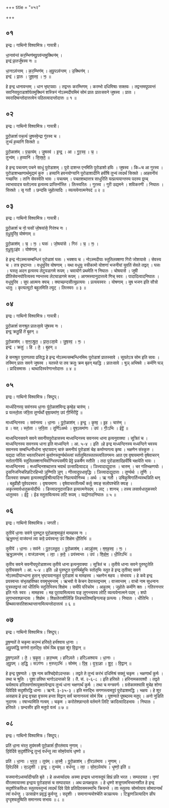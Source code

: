 +++
title = "०५२"

+++


## ०१
इन्द्रः। गाथिनो विश्वामित्रः। गायत्री।

धा॒नाव॑न्तं कर॒म्भिण॑मपू॒पव॑न्तमु॒क्थिन॑म् ।  
इन्द्र॑ प्रा॒तर्जु॑षस्व नः ॥

धा॒नाऽव॑न्तम् । क॒र॒म्भिण॑म् । अ॒पू॒पऽव॑न्तम् । उ॒क्थिन॑म् ।  
इन्द्र॑ । प्रा॒तः । जु॒ष॒स्व॒ । नः॒ ॥

हे इन्द्र धानावन्तम् । धान भृष्टयवाः । तद्वन्तः करम्भिणम् । करम्भो दधिमिश्राः सक्तवः । तद्वन्तमपूपवन्तं सवनियपुराडाशोपेतमुक्थिनं शस्त्रिनं नोऽस्मदीयमिमं सोमं प्रातः प्रातःसवने जुषस्व । प्रातः । स्वरादिष्वन्तोदात्तत्वेन पठितत्वादन्तोदात्तः ॥ १ ॥

## ०२
इन्द्रः। गाथिनो विश्वामित्रः। गायत्री।

पु॒रो॒ळाशं॑ पच॒त्यं॑ जु॒षस्वे॒न्द्रा गु॑रस्व च ।  
तुभ्यं॑ ह॒व्यानि॑ सिस्रते ॥

पु॒रो॒ळाश॑म् । प॒च॒त्य॑म् । जु॒षस्व॑ । इ॒न्द्र॒ । आ । गु॒र॒स्व॒ । च॒ ।  
तुभ्य॑म् । ह॒व्यानि॑ । सि॒स्र॒ते॒ ॥

हे इन्द्र पचत्यण् पचने साधुं पुरोडाशम् । पुरो दाशन्त एनमिति पुरोडाशो हविः । जुषस्व । कि~च आ गुरस्व । पुरोडाशभक्षणार्थमुद्यमं कुरु । हव्यानि हवनयोग्यानि पुरोडाशादीनि हवींषि तुभ्यं त्वदर्थं सिस्रते । आहवनीयं गच्छन्ति । तानि सेवस्वेति भावः । पचत्यम् । पचतशब्दात्तत्र साधुरिति यत्प्रत्ययान्तस्य पदस्य द्व्य्च् त्वाभावादत्र यतोऽनाव इत्यस्य प्राप्तिर्नास्ति । तित्स्वरितः । गुरस्व । गुरी उद्यमने । शविकरणी । निघातः । सिस्रते । सृ गतौ । छन्दसि जुहोत्यादिः । व्यत्ययेनात्मनेपदं ॥ २ ॥

## ०३
इन्द्रः। गाथिनो विश्वामित्रः। गायत्री।

पु॒रो॒ळाशं॑ च नो॒ घसो॑ जो॒षया॑से॒ गिर॑श्च नः ।  
व॒धू॒युरि॑व॒ योष॑णाम् ॥

पु॒रो॒ळाश॑म् । च॒ । नः॒ । घसः॑ । जो॒षया॑से । गिरः॑ । च॒ । नः॒ ।  
व॒धू॒युःऽइ॑व । योष॑णाम् ॥

हे इन्द्र नोऽस्मत्सम्बन्धिनं पुरोडाशं घसः । भक्शय च । नोऽस्मदीयाः स्तुतिलक्शणा गिरो जोशयासे । सेवस्य च । तत्र दृष्टान्तः । वधूयुरिव योषणाम् । यथा वधूयुः स्त्रीकामो योशणां भजनीयां युवतिं सेवते तद्वत् । घसः । घस्लृ अदन इत्यस्य लेटुयडागमे रूपम् । चवायोगे प्रथमेति न निघातः । चोषयासे । जुषी प्रीतिसेवनयोरित्यस्य ण्यन्तस्य लेट्याडागमे रूपम् । आगमस्यानुदात्तत्वे णिच् स्वरः । पादादित्वादनिघातः । वधूयुरिव । सुप आत्मनः क्यच् । क्याच्छन्दसीत्युप्रत्ययः । प्रत्ययस्वरः । योषणाम् । युष भजन इति सौत्रो धातुः । कृत्यल्युटो बहुलमिति ल्युट् । लित्स्वरः ॥ ३ ॥

## ०४
इन्द्रः। गाथिनो विश्वामित्रः। गायत्री।

पु॒रो॒ळाशं॑ सनश्रुत प्रातःसा॒वे जु॑षस्व नः ।  
इन्द्र॒ क्रतु॒र्हि ते॑ बृ॒हन् ॥

पु॒रो॒ळाश॑म् । स॒न॒ऽश्रु॒त॒ । प्रा॒तः॒ऽसा॒वे । जु॒ष॒स्व॒ । नः॒ ।  
इन्द्र॑ । क्रतुः॑ । हि । ते॒ । बृ॒हन् ॥

हे सनश्रुत पुराणतया प्रसिद्ध हे इन्द्र नोऽस्मत्सम्बन्धिनमिमः पुरोडाशं प्रातस्सावे । सूयतेऽत्र सोम इति सावः । तस्मिन् प्रातः सवने जुषस्व । यतस्ते पा तव क्रतुः क्रम बृहन् महद्धि । प्रातःसावे । षुञ् अभिषवे । कर्मणि घञ् । प्रादिसमासः । थाथादिस्वरेणान्तोदात्तः ॥ ४ ॥

## ०५
इन्द्रः। गाथिनो विश्वामित्रः। त्रिष्टुप्।

माध्यं॑दिनस्य॒ सव॑नस्य धा॒नाः पु॑रो॒ळाश॑मिन्द्र कृष्वे॒ह चारु॑म् ।  
प्र यत्स्तो॒ता ज॑रि॒ता तूर्ण्य॑र्थो वृषा॒यमा॑ण॒ उप॑ गी॒र्भिरीट्टे॑ ॥

माध्य॑न्दिनस्य । सव॑नस्य । धा॒नाः । पु॒रो॒ळाश॑म् । इ॒न्द्र॒ । कृ॒ष्व॒ । इ॒ह । चारु॑म् ।  
प्र । यत् । स्तो॒ता । ज॒रि॒ता । तूर्णि॑ऽअर्थः । वृ॒ष॒ऽयमा॑णः । उप॑ । गीः॒ऽभिः । ईट्टे॑ ॥

माध्यन्दिनसवने सवने सवनीयपुरोडासस्य माध्यन्दिनस्य सवनस्य धाना इत्यनुवाक्या । सूत्रितं च । माध्यन्दिनस्य सवनस्य धाना इति माध्यन्दिने । आ. ५-४ । इति ॥हे इन्द्र माध्यन्दिनस्य मध्यन्दिने भवस्य सवनस्य सम्बन्धिनीर्धाना भृष्टयवान् चारुं कमनीयं पुरोडाशं चेह कर्माण्यगत्य कृष्व । भक्षणेन संस्कुरु । यद्यदा जरिता भवत्परिचरणं कुर्वाणस्तूर्ण्यर्थस्त्वां स्तोतुमितस्ततस्त्वरितगमनः आत एव वृषायमाणो वृषेवाचरन् स्तोतागीर्भिः स्तुतिलक्शनाभिर्वाग्भिरुपसमीपे प्रेट्टे प्रकर्षेण स्तौति । तदा पुरोडाशादिहवींषि भक्षयेति भावः । माध्यन्दिनस्य । मध्यन्दिनशब्दात्तत्र भवार्थ उत्सादित्वादञ् । ञित्त्वादाद्युदात्तः । चारुम् । चर गतिभक्षणयोः । दॄसनिजनिचरिछटिरहिभ्यो ञुण्णिति ञुण् । णीत्त्वादुपधावृद्धिः । ञित्त्वादाद्युदात्तः । तूर्ण्यर्थः । तूर्णिः । ञित्स्वरा सम्भ्रमा इत्यस्माद्वहिश्रीत्यादिना निप्रत्ययोनिच्च । अर्थः । ऋ गतौ । उषिकुषिगार्तिभ्यस्थन्निति थन् । बहुव्रीहौ पूर्वपदस्वरः । वृषायमाणः । वृषेवाचरतीत्यर्थे कर्तुः क्यङ् सलोपश्चेति क्यङ् । अकृत्स्वार्वधातुकयोर्दीर्घः । ङित्त्वादनुदात्तङित इत्यात्मनेपदम् । लट् । शानच् । तस्य लसार्वधातुकस्वरे धातुस्वरः । ईट्टे । ईड स्तुतावित्यस्य लटि रूपम् । यद्योगादनिघातः ॥ ५ ॥

## ०६
इन्द्रः। गाथिनो विश्वामित्रः। जगती।

तृ॒तीये॑ धा॒नाः सव॑ने पुरुष्टुत पुरो॒ळाश॒माहु॑तं मामहस्व नः ।  
ऋ॒भु॒मन्तं॒ वाज॑वन्तं त्वा कवे॒ प्रय॑स्वन्त॒ उप॑ शिक्षेम धी॒तिभिः॑ ॥

तृ॒तीये॑ । धा॒नाः । सव॑ने । पु॒रु॒ऽस्तु॒त॒ । पु॒रो॒ळाश॑म् । आऽहु॑तम् । म॒म॒ह॒स्व॒ । नः॒ ।  
ऋ॒भु॒ऽमन्त॑म् । वाज॑ऽवन्तम् । त्वा॒ । क॒वे॒ । प्रय॑स्वन्तः । उप॑ । शि॒क्षे॒म॒ । धी॒तिऽभिः॑ ॥

तृतीय सवने सवनीयपुरोडाशस्य तृतीये धाना इत्यनुवाक्या । सूत्रितं च । तृतीये धानाः सवने पुरुष्टुतेति तृतीयसवने । आ. ५-४ । इति ॥हे पुरुष्टुत पुरुभिर्बहुभिः स्तोतृभिः स्तुत हे इन्द्र तृतीयए सवने नोऽस्मदीयान्धाना हुतान् भृष्टयवानाहुतं पुरोडाशं च मामहस्व । भक्षणेन महय । संभावय । हे कवे इन्द्र प्रयस्वन्तः संभृतहविष्का वयमृभुमन्तम् । ऋभवो ये केचन देवास्तद्वन्तम् । वाजवन्तम् । वाचो नाम सुधन्वनः पुत्रस्तद्वन्तं त्वां धीतिभिः स्तुतिभिरुप शिक्षेम । समीपे परिचरेम । आहुतम् । जुहोतेः कर्मणि क्तः । गतिरनन्तर इति गतेः स्वरः । मामहस्व । मह पूरायामित्यस्य यङ् लुगन्त्यस्य लोटि व्यत्ययेनात्मने पदम् । शपो लुगाभावश्छान्दसः । शिक्षेम । शिक्षतेराशीर्लिङि लिङ्यातिष्यङ्गित्यङ् प्रत्य्त्यः । निघातः । धीतिभिः । हिष्थवत्सरतिशत्थान्तानामित्यन्तोदात्तत्वं ॥ ६ ॥

## ०७
इन्द्रः। गाथिनो विश्वामित्रः। त्रिष्टुप्।

पू॒ष॒ण्वते॑ ते चकृमा कर॒म्भं हरि॑वते॒ हर्य॑श्वाय धा॒नाः ।  
अ॒पू॒पम॑द्धि॒ सग॑णो म॒रुद्भिः॒ सोमं॑ पिब वृत्र॒हा शू॑र वि॒द्वान् ॥

पू॒ष॒ण्ऽवते॑ । ते॒ । च॒कृ॒म॒ । क॒र॒म्भम् । हरि॑ऽवते । हरि॑ऽअश्वाय । धा॒नाः ।  
अ॒पू॒पम् । अ॒द्धि॒ । सऽग॑णः । म॒रुत्ऽभिः॑ । सोम॑म् । पि॒ब॒ । वृ॒त्र॒ऽहा । शू॒र॒ । वि॒द्वान् ॥

हे इन्द्र पूषण्वते । पूष नाम कश्चिद्देवोऽदन्तकः । तद्वते ते तुभ्यं करंभं दधिमिश्रं सक्तुं चकृम । भक्षणार्थं कुर्मः । तथा च श्रुतिः । पूशा प्रपिष्त भागोऽदन्तको हि । तै. सं. २-६-८ । इति हरिवते । हरिनामकावश्वौ । तद्वते चर्यश्वाय हरितवर्णाश्वयुक्तायेन्द्राय तुभ्यं धाना भक्षणार्थं कुर्मः । तथा च मन्त्रवर्णः । ग्रसेकामश्वावि मुचेह शोणा दिवेदिवे सदृशीरद्धि धानाः । ऋग्वे. ३-३५-३ । इति मरुद्भिः सगणस्त्वमपूपं पुरोढाशमद्धि । भक्षय । हे शूर असहाय हे इन्द्र वृत्रहा वृत्रस्य हन्ता विद्वान् सर्वं चानानस्त्वं सोमं पिब । पूशण्वते पूषब्दस्य मतुप् । अनो नुडिति नुदागमः । रषाभ्यामिति णत्वम् । चकृम । करोतेश्छान्दसे वर्तमाने लिटि क्रादित्वादिडभावः । निघातः । हरिवते । छन्दसीर इति मतुपो वत्वं ॥ ७ ॥

## ०८
इन्द्रः। गाथिनो विश्वामित्रः। त्रिष्टुप्।

प्रति॑ धा॒ना भ॑रत॒ तूय॑मस्मै पुरो॒ळाशं॑ वी॒रत॑माय नृ॒णाम् ।  
दि॒वेदि॑वे स॒दृशी॑रिन्द्र॒ तुभ्यं॒ वर्ध॑न्तु त्वा सोम॒पेया॑य धृष्णो ॥

प्रति॑ । धा॒नाः । भ॒र॒त॒ । तूय॑म् । अ॒स्मै॒ । पु॒रो॒ळाश॑म् । वी॒रऽत॑माय । नृ॒णाम् ।  
दि॒वेऽदि॑वे । स॒ऽदृशीः॑ । इ॒न्द्र॒ । तुभ्य॑म् । वर्ध॑न्तु । त्वा॒ । सो॒म॒ऽपेया॑य । धृ॒ष्णो॒ इति॑ ॥

यजमानोऽध्वर्य्वादीन्प्रति बृते । हे अध्वर्व्यादयः अस्मा इन्द्राय धानास्तूयं क्षिप्रं प्रति भरत । सम्पादयत । नृणां वीरतमायास्मा इन्द्राय पुरोडाह्सं च सम्पादयत । अथ प्रत्यक्षकृतः । हे धृष्णो शत्रूणामभिभवनशील हे इन्द्र सदृशीरेकविधाः स्तुतयस्तुभ्यं त्वदर्थं दिवे दिवे प्रतिदिवसमस्माभिः क्रियन्ते । ताः स्तुतयः सोमपेयाय सोमपानार्थं त्वां वर्धन्तु । उत्साहेन प्रवृद्धं कुर्वन्तु । सदृशीः । समानान्ययोश्चेति कञ्प्रत्ययः । टिड्ढाणञित्यादिन ङीप दृग्दृशवतुष्विति समानस्य सभावः ॥ ८ ॥